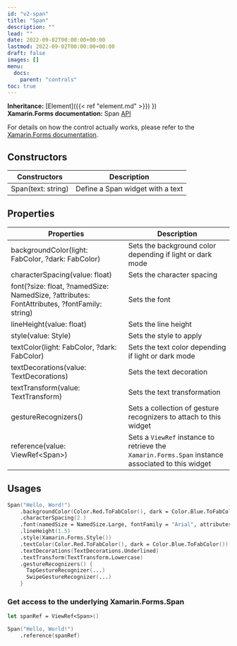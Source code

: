 ```yaml
---
id: "v2-span"
title: "Span"
description: ""
lead: ""
date: 2022-09-02T00:00:00+00:00
lastmod: 2022-09-02T00:00:00+00:00
draft: false
images: []
menu:
  docs:
    parent: "controls"
toc: true
---
```


**Inheritance:** [Element]({{< ref "element.md" >}}) })  
**Xamarin.Forms documentation:** Span [API](https://docs.microsoft.com/en-us/dotnet/api/xamarin.forms.span)

For details on how the control actually works, please refer to the [Xamarin.Forms documentation](https://docs.microsoft.com/en-us/dotnet/api/xamarin.forms.span).

## Constructors

| Constructors | Description |
|--|--|
| Span(text: string) | Define a Span widget with a text |

## Properties

| Properties | Description |
|--|--|
| backgroundColor(light: FabColor, ?dark: FabColor) | Sets the background color depending if light or dark mode |
| characterSpacing(value: float) | Sets the character spacing |
| font(?size: float, ?namedSize: NamedSize, ?attributes: FontAttributes, ?fontFamily: string) | Sets the font |
| lineHeight(value: float) | Sets the line height |
| style(value: Style) | Sets the style to apply |
| textColor(light: FabColor, ?dark: FabColor) | Sets the text color depending if light or dark mode |
| textDecorations(value: TextDecorations) | Sets the text decoration |
| textTransform(value: TextTransform) | Sets the text transformation |
| gestureRecognizers() | Sets a collection of gesture recognizers to attach to this widget |
| reference(value: ViewRef&lt;Span&gt;) | Sets a `ViewRef` instance to retrieve the `Xamarin.Forms.Span` instance associated to this widget |

## Usages

```fs
Span("Hello, Word!")
    .backgroundColor(Color.Red.ToFabColor(), dark = Color.Blue.ToFabColor())  
    .characterSpacing(2.)   
    .font(namedSize = NamedSize.Large, fontFamily = "Arial", attributes = FontAttributes.Bold)
    .lineHeight(1.5) 
    .style(Xamarin.Forms.Style())  
    .textColor(Color.Red.ToFabColor(), dark = Color.Blue.ToFabColor()) 
    .textDecorations(TextDecorations.Underlined) 
    .textTransform(TextTransform.Lowercase) 
    .gestureRecognizers() {
      TapGestureRecognizer(...)
      SwipeGestureRecognizer(...)
    }
```

### Get access to the underlying Xamarin.Forms.Span

```fs
let spanRef = ViewRef<Span>()

Span("Hello, World!")
    .reference(spanRef) 
```
